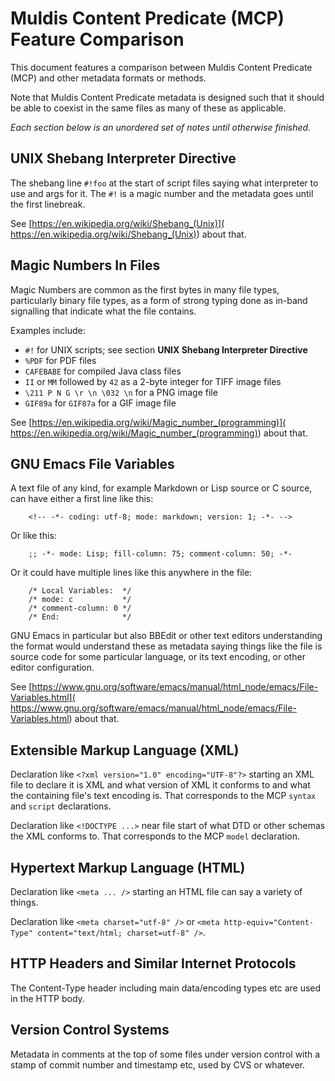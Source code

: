 # Muldis Content Predicate (MCP) Feature Comparison

This document features a comparison between Muldis Content Predicate (MCP)
and other metadata formats or methods.

Note that Muldis Content Predicate metadata is designed such that it should
be able to coexist in the same files as many of these as applicable.

*Each section below is an unordered set of notes until otherwise finished.*

## UNIX Shebang Interpreter Directive

The shebang line `#!foo`
at the start of script files saying what interpreter to use and args for it.
The `#!` is a magic number and the metadata goes until the first linebreak.

See [https://en.wikipedia.org/wiki/Shebang_(Unix)](
https://en.wikipedia.org/wiki/Shebang_(Unix)) about that.

## Magic Numbers In Files

Magic Numbers are common as the first bytes in many file types,
particularly binary file types, as a form of strong typing done as in-band
signalling that indicate what the file contains.

Examples include:

- `#!` for UNIX scripts; see section **UNIX Shebang Interpreter Directive**
- `%PDF` for PDF files
- `CAFEBABE` for compiled Java class files
- `II` or `MM` followed by `42` as a 2-byte integer for TIFF image files
- `\211 P N G \r \n \032 \n` for a PNG image file
- `GIF89a` for `GIF87a` for a GIF image file

See [https://en.wikipedia.org/wiki/Magic_number_(programming)](
https://en.wikipedia.org/wiki/Magic_number_(programming)) about that.

## GNU Emacs File Variables

A text file of any kind, for example Markdown or Lisp source or C source,
can have either a first line like this:

```
    <!-- -*- coding: utf-8; mode: markdown; version: 1; -*- -->
```

Or like this:

```
    ;; -*- mode: Lisp; fill-column: 75; comment-column: 50; -*-
```

Or it could have multiple lines like this anywhere in the file:

```
    /* Local Variables:  */
    /* mode: c           */
    /* comment-column: 0 */
    /* End:              */
```

GNU Emacs in particular but also BBEdit or other text editors understanding
the format would understand these as metadata saying things like the file
is source code for some particular language, or its text encoding,
or other editor configuration.

See [https://www.gnu.org/software/emacs/manual/html_node/emacs/File-Variables.html](
https://www.gnu.org/software/emacs/manual/html_node/emacs/File-Variables.html) about that.

## Extensible Markup Language (XML)

Declaration like `<?xml version="1.0" encoding="UTF-8"?>`
starting an XML file to declare it is XML and what version of XML it
conforms to and what the containing file's text encoding is.
That corresponds to the MCP `syntax` and `script` declarations.

Declaration like `<!DOCTYPE ...>`
near file start of what DTD or other schemas the XML conforms to.
That corresponds to the MCP `model` declaration.

## Hypertext Markup Language (HTML)

Declaration like `<meta ... />`
starting an HTML file can say a variety of things.

Declaration like `<meta charset="utf-8" />`
or `<meta http-equiv="Content-Type" content="text/html; charset=utf-8" />`.

## HTTP Headers and Similar Internet Protocols

The Content-Type header including main data/encoding types etc are used
in the HTTP body.

## Version Control Systems

Metadata in comments at the top of some files under version control with
a stamp of commit number and timestamp etc, used by CVS or whatever.
